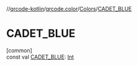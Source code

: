 //[qrcode-kotlin](../../../index.md)/[qrcode.color](../index.md)/[Colors](index.md)/[CADET_BLUE](-c-a-d-e-t_-b-l-u-e.md)

# CADET_BLUE

[common]\
const val [CADET_BLUE](-c-a-d-e-t_-b-l-u-e.md): [Int](https://kotlinlang.org/api/latest/jvm/stdlib/kotlin/-int/index.html)
